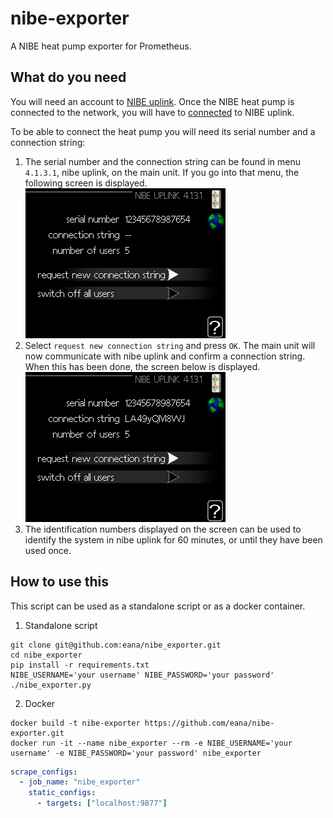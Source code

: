 # nibe-exporter

A NIBE heat pump exporter for Prometheus.

## What do you need

You will need an account to [NIBE uplink](https://www.nibeuplink.com/).
Once the NIBE heat pump is connected to the network, you will have to
[connected](https://www.nibeuplink.com/Systems/Connect) to NIBE uplink.

To be able to connect the heat pump you will need its serial number and a connection string:

1. The serial number and the connection string can be found in menu `4.1.3.1`,
   nibe uplink, on the main unit. If you go into that menu, the following
   screen is displayed.  
   ![](./images/emmy_4_1_3_1.png)
2. Select `request new connection string` and press `OK`. The main unit will
   now communicate with nibe uplink and confirm a connection string. When this
   has been done, the screen below is displayed.  
   ![](./images/emmy_4_1_3_1_withid.png)
3. The identification numbers displayed on the screen can be used to identify
   the system in nibe uplink for 60 minutes, or until they have been used once.

## How to use this

This script can be used as a standalone script or as a docker container.

1. Standalone script

```shell
git clone git@github.com:eana/nibe_exporter.git
cd nibe_exporter
pip install -r requirements.txt
NIBE_USERNAME='your username' NIBE_PASSWORD='your password' ./nibe_exporter.py
```

2. Docker

```shell
docker build -t nibe-exporter https://github.com/eana/nibe-exporter.git
docker run -it --name nibe_exporter --rm -e NIBE_USERNAME='your username' -e NIBE_PASSWORD='your password' nibe_exporter
```

```yaml
scrape_configs:
  - job_name: "nibe_exporter"
    static_configs:
      - targets: ["localhost:9877"]
```

